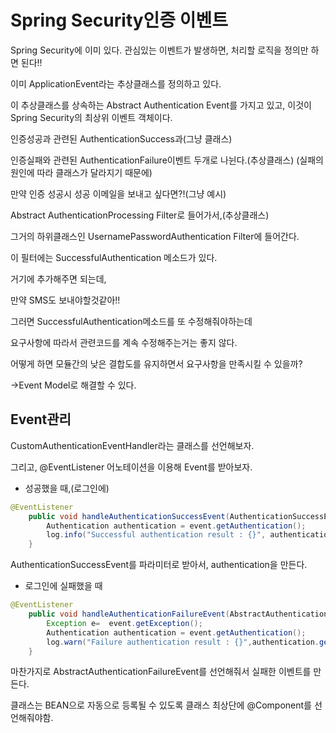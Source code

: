 # Spring Security인증 이벤트

Spring Security에 이미 있다. 관심있는 이벤트가 발생하면, 처리할 로직을 정의만 하면 된다!!

이미 ApplicationEvent라는 추상클래스를 정의하고 있다.

이 추상클래스를 상속하는 Abstract Authentication Event를 가지고 있고, 이것이 Spring Security의 최상위 이벤트 객체이다.

인증성공과 관련된 AuthenticationSuccess과(그냥 클래스)

인증실패와 관련된 AuthenticationFailure이벤트 두개로 나뉜다.(추상클래스) (실패의 원인에 따라 클래스가 달라지기 때문에)

만약 인증 성공시 성공 이메일을 보내고 싶다면?!(그냥 예시)

Abstract AuthenticationProcessing Filter로 들어가서,(추상클래스)

그거의 하위클래스인 UsernamePasswordAuthentication Filter에 들어간다.

이 필터에는 SuccessfulAuthentication 메소드가 있다.

거기에 추가해주면 되는데,

만약 SMS도 보내야할것같아!!

그러면 SuccessfulAuthentication메소드를 또 수정해줘야하는데

요구사항에 따라서 관련코드를 계속 수정해주는거는 좋지 않다.

어떻게 하면 모듈간의 낮은 결합도를 유지하면서 요구사항을 만족시킬 수 있을까?

→Event Model로 해결할 수 있다.

## Event관리

CustomAuthenticationEventHandler라는 클래스를 선언해보자.

그리고, @EventListener 어노테이션을 이용해 Event를 받아보자.

- 성공했을 때,(로그인에)

```java
@EventListener
    public void handleAuthenticationSuccessEvent(AuthenticationSuccessEvent event){
        Authentication authentication = event.getAuthentication();
        log.info("Successful authentication result : {}", authentication.getPrincipal());
    }
```

AuthenticationSuccessEvent를 파라미터로 받아서, authentication을 만든다.

- 로그인에 실패했을 때

```java
@EventListener
    public void handleAuthenticationFailureEvent(AbstractAuthenticationFailureEvent event){
        Exception e=  event.getException();
        Authentication authentication = event.getAuthentication();
        log.warn("Failure authentication result : {}",authentication.getPrincipal());
    }
```

마찬가지로 AbstractAuthenticationFailureEvent를 선언해줘서 실패한 이벤트를 만든다.

클래스는 BEAN으로 자동으로 등록될 수 있도록 클래스 최상단에 @Component를 선언해줘야함.
